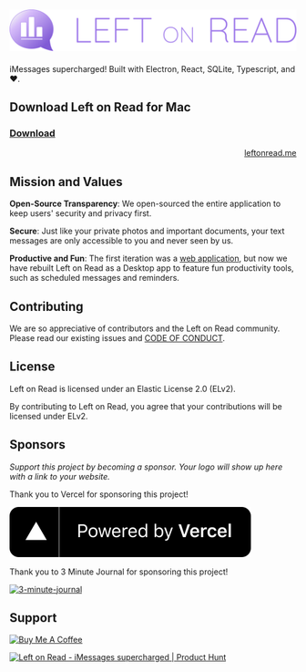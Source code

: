 <h2 align="center">
	<img src="https://raw.githubusercontent.com/Left-on-Read/leftonread/main/app/assets/LogoWithText.svg" />
</h2>

iMessages supercharged! Built with Electron, React, SQLite, Typescript, and ❤️.

## Download Left on Read for Mac

<h3><a href=https://github.com/Left-on-Read/leftonread/releases">Download</a></h3>

<p align="right"><a href="https://leftonread.me/">leftonread.me</a></p>

## Mission and Values

**Open-Source Transparency**: We open-sourced the entire application to keep users' security and privacy first.

**Secure**: Just like your private photos and important documents, your text messages are only accessible to you and never seen by us.

**Productive and Fun**: The first iteration was a [web application](https://www.reddit.com/r/dataisbeautiful/comments/biou3e/4_years_of_texts_between_me_and_my_long_distance/), but now we have rebuilt Left on Read as a Desktop app to feature fun productivity tools, such as scheduled messages and reminders.

## Contributing

We are so appreciative of contributors and the Left on Read community. Please read our existing issues and [CODE OF CONDUCT](./CODE_OF_CONDUCT.md).

## License

Left on Read is licensed under an Elastic License 2.0 (ELv2).

By contributing to Left on Read, you agree that your contributions will be licensed under ELv2.

## Sponsors

_Support this project by becoming a sponsor. Your logo will show up here with a link to your website._

Thank you to Vercel for sponsoring this project!

[![Vercel](./assets/documentation/powered-by-vercel.svg)](https://vercel.com/?utm_source=leftonread&utm_campaign=oss)

Thank you to 3 Minute Journal for sponsoring this project!

[![3-minute-journal](https://ph-files.imgix.net/7eed76e3-d582-46b7-aab4-fa1c3d6a4a1e.png?auto=format&auto=compress&codec=mozjpeg&cs=strip&w=72&h=72&fit=crop&bg=0fff&dpr=2)](https://apps.apple.com/us/app/3-minute-journal/id1621951579)


## Support

<a href="https://www.buymeacoffee.com/leftonread" target="_blank"><img src="https://cdn.buymeacoffee.com/buttons/v2/default-yellow.png" alt="Buy Me A Coffee" style="height: 60px !important;width: 217px !important;" ></a>

<a href="https://www.producthunt.com/posts/left-on-read?utm_source=badge-featured&utm_medium=badge&utm_souce=badge-left&#0045;on&#0045;read" target="_blank"><img src="https://api.producthunt.com/widgets/embed-image/v1/featured.svg?post_id=358899&theme=light" alt="Left&#0032;on&#0032;Read - iMessages&#0032;supercharged | Product Hunt" style="width: 250px; height: 54px;" width="250" height="54" /></a>
